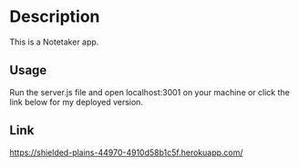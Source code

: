 # Description

This is a Notetaker app.

## Usage

Run the server.js file and open localhost:3001 on your machine or click the link below for my deployed version.

## Link

https://shielded-plains-44970-4910d58b1c5f.herokuapp.com/
